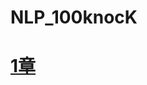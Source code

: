 # NLP_100knocK
# [1章](https://colab.research.google.com/drive/1aDcgP8o416PvyaxlxaTSb9JwHnEjWric?usp=sharing)
